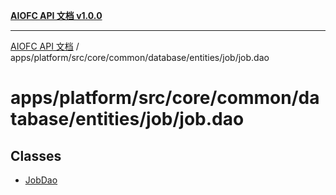 [**AIOFC API 文档 v1.0.0**](../../../../../../../../../README.md)

***

[AIOFC API 文档](../../../../../../../../../modules.md) / apps/platform/src/core/common/database/entities/job/job.dao

# apps/platform/src/core/common/database/entities/job/job.dao

## Classes

- [JobDao](classes/JobDao.md)
